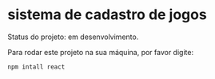 <h1>sistema de cadastro de jogos</h1>

Status do projeto: em desenvolvimento.
 
 Para rodar este projeto na sua máquina, por favor digite:
```
npm intall react
```
